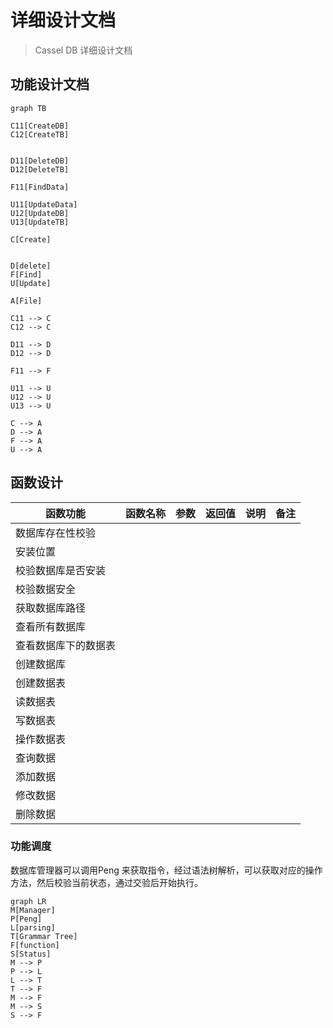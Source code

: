 # 详细设计文档

> Cassel DB 详细设计文档

## 功能设计文档

```mermaid
graph TB

C11[CreateDB]
C12[CreateTB]


D11[DeleteDB]
D12[DeleteTB]

F11[FindData]

U11[UpdateData]
U12[UpdateDB]
U13[UpdateTB]

C[Create]


D[delete]
F[Find]
U[Update]

A[File]

C11 --> C
C12 --> C

D11 --> D
D12 --> D

F11 --> F

U11 --> U
U12 --> U
U13 --> U

C --> A
D --> A
F --> A
U --> A
```

## 函数设计

| 函数功能             | 函数名称 | 参数 | 返回值 | 说明 | 备注 |
| -------------------- | -------- | ---- | ------ | ---- | ---- |
| 数据库存在性校验     |          |      |        |      |      |
| 安装位置             |          |      |        |      |      |
| 校验数据库是否安装   |          |      |        |      |      |
| 校验数据安全         |          |      |        |      |      |
| 获取数据库路径       |          |      |        |      |      |
| 查看所有数据库       |          |      |        |      |      |
| 查看数据库下的数据表 |          |      |        |      |      |
| 创建数据库           |          |      |        |      |      |
| 创建数据表           |          |      |        |      |      |
| 读数据表             |          |      |        |      |      |
| 写数据表             |          |      |        |      |      |
| 操作数据表           |          |      |        |      |      |
| 查询数据             |          |      |        |      |      |
| 添加数据             |          |      |        |      |      |
| 修改数据             |          |      |        |      |      |
| 删除数据             |          |      |        |      |      |

### 功能调度

数据库管理器可以调用Peng 来获取指令，经过语法树解析，可以获取对应的操作方法，然后校验当前状态，通过交验后开始执行。

```mermaid
graph LR
M[Manager]
P[Peng]
L[parsing]
T[Grammar Tree]
F[function]
S[Status]
M --> P
P --> L
L --> T
T --> F
M --> F
M --> S
S --> F





```
